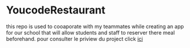 # YoucodeRestaurant
this repo is used to cooaporate with my teammates while creating an app for our school that will allow students and staff to reserver there meal beforehand.
pour consulter le priview du project click <a href="https://omarkazoum.github.io/YoucodeRestaurant/index.html" >ici</a>
